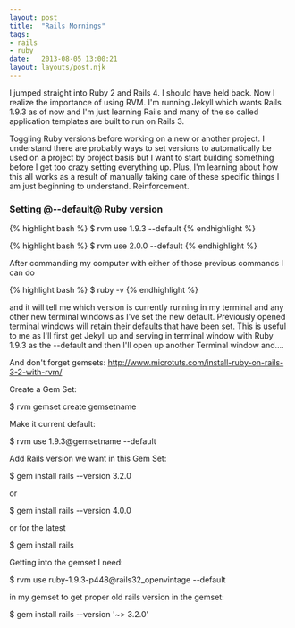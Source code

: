 ```yaml
---
layout: post
title:  "Rails Mornings"
tags:
- rails
- ruby
date:   2013-08-05 13:00:21
layout: layouts/post.njk
---
```


I jumped straight into Ruby 2 and Rails 4. I should have held back. Now I realize the importance of using RVM. I'm running Jekyll which wants Rails 1.9.3 as of now and I'm just learning Rails and many of the so called application templates are built to run on Rails 3.


Toggling Ruby versions before working on a new or another project. I understand there are probably ways to set versions to automatically be used on a project by project basis but I want to start building something before I get too crazy setting everything up. Plus, I'm learning about how this all works as a result of manually taking care of these specific things I am just beginning to understand. Reinforcement.


### Setting @--default@ Ruby version

{% highlight bash %}
$ rvm use 1.9.3 --default
{% endhighlight %}

{% highlight bash %}
$ rvm use 2.0.0 --default
{% endhighlight %}

After commanding my computer with either of those previous commands I can do

{% highlight bash %}
$ ruby -v
{% endhighlight %}

and it will tell me which version is currently running in my terminal and any other new terminal windows as  I've set the new default. Previously opened terminal windows will retain their defaults that have been set. This is useful to me as I'll first get Jekyll up and serving in terminal window with Ruby 1.9.3 as the --default and then I'll open up another Terminal window and….


And don't forget gemsets: http://www.microtuts.com/install-ruby-on-rails-3-2-with-rvm/


Create a Gem Set:

$ rvm gemset create gemsetname

Make it current default:

$ rvm use 1.9.3@gemsetname --default

Add Rails version we want in this Gem Set:

$ gem install rails --version 3.2.0

or

$ gem install rails --version 4.0.0

or for the latest

$ gem install rails







Getting into the gemset I need:

$ rvm use ruby-1.9.3-p448@rails32_openvintage --default





in my gemset to get proper old rails version in the gemset:

$ gem install rails --version '~> 3.2.0'
